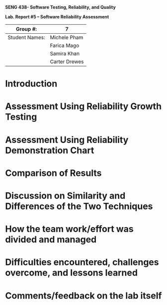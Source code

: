 **SENG 438- Software Testing, Reliability, and Quality**

**Lab. Report \#5 – Software Reliability Assessment**

| Group \#:       |  7 |
|-----------------|---|
| Student Names:  |  Michele Pham |
|                 |  Farica Mago |
|                 |  Samira Khan |
|                 |  Carter Drewes |

# Introduction

# 

# Assessment Using Reliability Growth Testing 

# Assessment Using Reliability Demonstration Chart 

# 

# Comparison of Results

# Discussion on Similarity and Differences of the Two Techniques

# How the team work/effort was divided and managed

# 

# Difficulties encountered, challenges overcome, and lessons learned

# Comments/feedback on the lab itself

